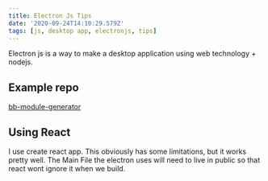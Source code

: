 ```yaml
---
title: Electron Js Tips
date: '2020-09-24T14:10:29.579Z'
tags: [js, desktop app, electronjs, tips]
---
```


Electron js is a way to make a desktop application using web technology + nodejs.

## Example repo

[bb-module-generator](https://github.com/joshatoutthink/bb-module-generator-electron.git)

## Using React

I use create react app. This obviously has some limitations, but it works pretty well.
The Main File the electron uses will need to live in public so that react wont ignore it when we build.
